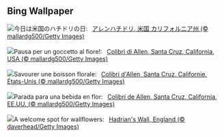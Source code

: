 ## Bing Wallpaper
![](https://www.bing.com/th?id=OHR.TinyHummer_JA-JP9296717974_UHD.jpg&w=1000)今日は米国のハチドリの日:&nbsp;&ensp;[アレンハチドリ, 米国 カリフォルニア州 (© mallardg500/Getty Images)](https://www.bing.com/th?id=OHR.TinyHummer_JA-JP9296717974_UHD.jpg)
<br><br/>
![](https://www.bing.com/th?id=OHR.TinyHummer_IT-IT0334846745_UHD.jpg&w=1000)Pausa per un goccetto al fiore!:&nbsp;&ensp;[Colibrì di Allen, Santa Cruz, California, USA (© mallardg500/Getty Images)](https://www.bing.com/th?id=OHR.TinyHummer_IT-IT0334846745_UHD.jpg)
<br><br/>
![](https://www.bing.com/th?id=OHR.TinyHummer_FR-FR8365055526_UHD.jpg&w=1000)Savourer une boisson florale:&nbsp;&ensp;[Colibri d'Allen, Santa Cruz, Californie, États-Unis (© mallardg500/Getty Images)](https://www.bing.com/th?id=OHR.TinyHummer_FR-FR8365055526_UHD.jpg)
<br><br/>
![](https://www.bing.com/th?id=OHR.TinyHummer_ES-ES2909315471_UHD.jpg&w=1000)Parada para una bebida en flor:&nbsp;&ensp;[Colibrí de Allen, Santa Cruz, California, EE.UU. (© mallardg500/Getty Images)](https://www.bing.com/th?id=OHR.TinyHummer_ES-ES2909315471_UHD.jpg)
<br><br/>
![](https://www.bing.com/th?id=OHR.HadriansWallUK_EN-GB6069588482_UHD.jpg&w=1000)A welcome spot for wallflowers:&nbsp;&ensp;[Hadrian's Wall, England (© daverhead/Getty Images)](https://www.bing.com/th?id=OHR.HadriansWallUK_EN-GB6069588482_UHD.jpg)
<br><br/>
